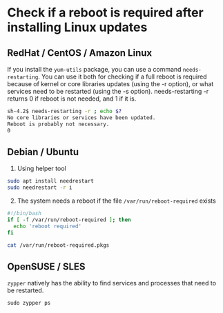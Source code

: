 # Check if a reboot is required after installing Linux updates

## RedHat / CentOS / Amazon Linux

If you install the `yum-utils` package, you can use a command `needs-restarting`.
You can use it both for checking if a full reboot is required because of kernel or core libraries updates (using the -r option), or what services need to be restarted (using the -s option).
needs-restarting -r returns 0 if reboot is not needed, and 1 if it is.

```bash
sh-4.2$ needs-restarting -r ; echo $?
No core libraries or services have been updated.
Reboot is probably not necessary.
0
```

## Debian / Ubuntu
1. Using helper tool
```bash
sudo apt install needrestart
sudo needrestart -r i
```
2. The system needs a reboot if the file `/var/run/reboot-required` exists
```bash
#!/bin/bash
if [ -f /var/run/reboot-required ]; then
  echo 'reboot required'
fi
```
```bash
cat /var/run/reboot-required.pkgs
```

## OpenSUSE / SLES

`zypper` natively has the ability to find services and processes that need to be restarted.

```
sudo zypper ps
```


